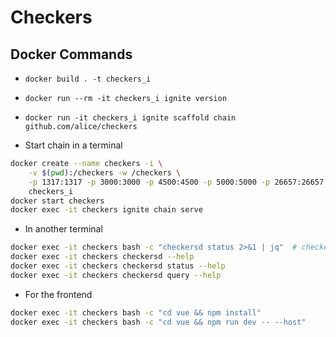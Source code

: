 # Checkers

## Docker Commands

- `docker build . -t checkers_i`
- `docker run --rm -it checkers_i ignite version`
- `docker run -it checkers_i ignite scaffold chain github.com/alice/checkers`

- Start chain in a terminal

```bash
docker create --name checkers -i \
    -v $(pwd):/checkers -w /checkers \
    -p 1317:1317 -p 3000:3000 -p 4500:4500 -p 5000:5000 -p 26657:26657 \
    checkers_i
docker start checkers
docker exec -it checkers ignite chain serve
```

- In another terminal

```bash
docker exec -it checkers bash -c "checkersd status 2>&1 | jq"  # checkers checkersd
docker exec -it checkers checkersd --help
docker exec -it checkers checkersd status --help
docker exec -it checkers checkersd query --help
```

- For the frontend

```bash
docker exec -it checkers bash -c "cd vue && npm install"
docker exec -it checkers bash -c "cd vue && npm run dev -- --host"
```
